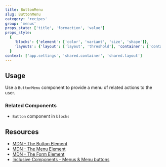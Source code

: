 ```yaml
---
title: ButtonMenu
slug: ButtonMenu
category: 'recipes'
group: 'menus'
props_state: ['title', 'formaction', 'value']
props_style:
  {
    'blocks': {'element': ['color', 'variant', 'size', 'shape']},
    'layouts': {'layout': ['layout', 'threshold'], 'container': ['container', 'size']},
  }
context: ['app.settings', 'shared.container', 'shared.layout']
---
```


## Usage

Use a `ButtonMenu` component to provide a menu of related actions to the user.

### Related Components

- `Button` component in `blocks`

## Resources

- [MDN - The Button Element](https://developer.mozilla.org/en-US/docs/Web/HTML/Element/button)
- [MDN - The Menu Element](https://developer.mozilla.org/en-US/docs/Web/HTML/Element/menu)
- [MDN - The Form Element](https://developer.mozilla.org/en-US/docs/Web/HTML/Element/form)
- [Inclusive Components - Menus & Menu buttons](https://inclusive-components.design/menus-menu-buttons/)
